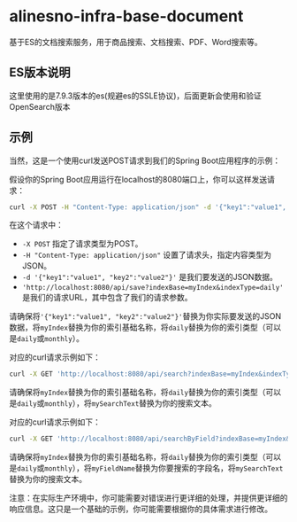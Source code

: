 # alinesno-infra-base-document
基于ES的文档搜索服务，用于商品搜索、文档搜索、PDF、Word搜索等。

## ES版本说明

这里使用的是7.9.3版本的es(规避es的SSLE协议)，后面更新会使用和验证OpenSearch版本

## 示例

当然，这是一个使用curl发送POST请求到我们的Spring Boot应用程序的示例：

假设你的Spring Boot应用运行在localhost的8080端口上，你可以这样发送请求：

```bash
curl -X POST -H "Content-Type: application/json" -d '{"key1":"value1", "key2":"value2"}' 'http://localhost:8080/api/save?indexBase=myIndex&indexType=daily'
```

在这个请求中：

- `-X POST` 指定了请求类型为POST。
- `-H "Content-Type: application/json"` 设置了请求头，指定内容类型为JSON。
- `-d '{"key1":"value1", "key2":"value2"}'` 是我们要发送的JSON数据。
- `'http://localhost:8080/api/save?indexBase=myIndex&indexType=daily'` 是我们的请求URL，其中包含了我们的请求参数。

请确保将`'{"key1":"value1", "key2":"value2"}'`替换为你实际要发送的JSON数据，将`myIndex`替换为你的索引基础名称，将`daily`替换为你的索引类型（可以是`daily`或`monthly`）。

对应的curl请求示例如下：

```bash
curl -X GET 'http://localhost:8080/api/search?indexBase=myIndex&indexType=daily&queryText=mySearchText'
```

请确保将`myIndex`替换为你的索引基础名称，将`daily`替换为你的索引类型（可以是`daily`或`monthly`），将`mySearchText`替换为你的搜索文本。



对应的curl请求示例如下：

```bash
curl -X GET 'http://localhost:8080/api/searchByField?indexBase=myIndex&indexType=daily&fieldName=myFieldName&queryText=mySearchText'
```

请确保将`myIndex`替换为你的索引基础名称，将`daily`替换为你的索引类型（可以是`daily`或`monthly`），将`myFieldName`替换为你要搜索的字段名，将`mySearchText`替换为你的搜索文本。

注意：在实际生产环境中，你可能需要对错误进行更详细的处理，并提供更详细的响应信息。这只是一个基础的示例，你可能需要根据你的具体需求进行修改。
